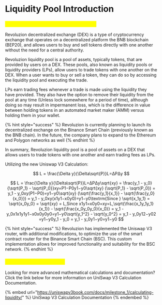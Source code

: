 # Liquidity Pool Introduction

### <mark style="color:yellow;">Revoluzion Liquidity Pool Introduction</mark>

Revoluzion decentralized exchange (DEX) is a type of cryptocurrency exchange that operates on a decentralized platform the BNB blockchain (BEP20), and allows users to buy and sell tokens directly with one another without the need for a central authority.

Revoluzion liquidity pool is a pool of assets, typically tokens, that are provided by users on a DEX. These pools, also known as liquidity pools or liquidity providers (LPs), allow users to trade tokens with one another on the DEX. When a user wants to buy or sell a token, they can do so by accessing the liquidity pool and executing the trade.

LPs earn trading fees whenever a trade is made using the liquidity they have provided. They also have the option to remove their liquidity from the pool at any time (Unless lock somewhere for a period of time), although doing so may result in impermanent loss, which is the difference in value between holding tokens in an automated market maker (AMM) versus holding them in your wallet.

{% hint style="success" %}
Revoluzion is currently planning to launch its decentralized exchange on the Binance Smart Chain (previously known as the BNB chain). In the future, the company plans to expand to the Ethereum and Polygon networks as well
{% endhint %}

In summary, Revoluzion liquidity pool is a pool of assets on a DEX that allows users to trade tokens with one another and earn trading fees as LPs.

Utilizing the new Uniswap V3 Calculation:

$$
L = \frac{\Delta y}{\Delta\sqrt{P}}L=ΔPΔy
$$

$$
L = \frac{\Delta y}{\Delta\sqrt{P}}L=ΔPΔy\sqrt{xy} = \frac{y_1 - y_0}{\sqrt{P_1} - \sqrt{P_0}}xy=P1−P0y1−y0\sqrt{xy} (\sqrt{P_1} - \sqrt{P_0}) = y_1 - y_0xy(P1−P0)=y1−y0\sqrt{xy} (\sqrt{\frac{y_1}{x_1}} - \sqrt{\frac{y_0}{x_0}}) = y_1 - y_0xy(x1y1−x0y0)=y1−y0\textrm{Since } \sqrt{x_1y_1} = \sqrt{x_0y_0} = \sqrt{xy} = L,Since x1y1=x0y0=xy=L,\sqrt{\frac{x_1y_1y_1}{x_1}} - \sqrt{\frac{x_0y_0y_0}{x_0}} = y_1 - y_0x1x1y1y1−x0x0y0y0=y1−y0\sqrt{y_1^2} - \sqrt{y_0^2} = y_1 - y_0y12−y02
=y1−y0y_1 - y_0 = y_1 - y_0y1−y0=y1−y0
$$

{% hint style="success" %}
Revoluzion has implemented the Uniswap V3 router, with additional modifications, to optimize the use of the smart contract router for the Binance Smart Chain (BSC). This custom implementation allows for improved functionality and suitability for the BSC network.
{% endhint %}

### <mark style="color:yellow;">Advance Documentation</mark>

Looking for more advanced mathematical calculations and documentation? Click the link below for more information on UniSwap V3 Calculation Documentation.

{% embed url="https://uniswapv3book.com/docs/milestone_1/calculating-liquidity/" %}
UniSwap V3 Calculation Documentation
{% endembed %}
